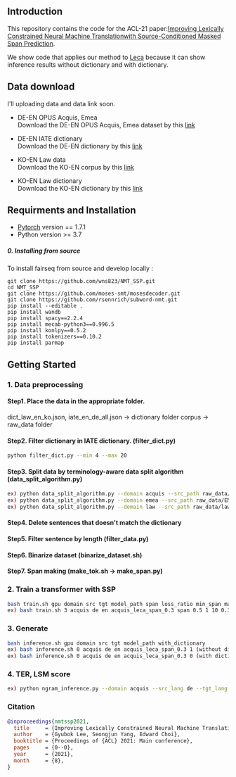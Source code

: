 ## Introduction
This repository contains the code for the ACL-21 paper:[Improving Lexically Constrained Neural Machine Translationwith Source-Conditioned Masked Span Prediction](https://arxiv.org/abs/2105.05498).

We show code that applies our method to [Leca](https://github.com/ghchen18/leca) because it can show inference results without dictionary and with dictionary. 

## Data download
I'll uploading data and data link soon.
- DE-EN OPUS Acquis, Emea <br>
Download the DE-EN OPUS Acquis, Emea dataset by this [link](https://opus.nlpl.eu/)

- DE-EN IATE dictionary <br>
Download the DE-EN dictionary by this [link](https://drive.google.com/file/d/1XFJ257xK3eAzh9tRnJMGm0KCRl3TyJr9/view?usp=sharing)

- KO-EN Law data <br>
Download the KO-EN corpus by this [link](https://www.aihub.or.kr/aidata/87/download)
- KO-EN Law dictionary <br>
Download the KO-EN dictionary by this [link](https://drive.google.com/file/d/1n626huC-6x5R7OEzLiKr5N7ulNGMxrLJ/view?usp=sharing)

## Requirments and Installation
- [Pytorch](https://pytorch.org) version == 1.7.1
- Python version >= 3.7

##### 0. Installing from source

To install fairseq from source and develop locally :
```
git clone https://github.com/wns823/NMT_SSP.git
cd NMT_SSP
git clone https://github.com/moses-smt/mosesdecoder.git
git clone https://github.com/rsennrich/subword-nmt.git
pip install --editable .
pip install wandb
pip install spacy==2.2.4
pip install mecab-python3==0.996.5
pip install konlpy==0.5.2
pip install tokenizers==0.10.2
pip install parmap
```

## Getting Started

### 1. Data preprocessing
#### Step1. Place the data in the appropriate folder.
dict_law_en_ko.json, iate_en_de_all.json -> dictionary folder
corpus -> raw_data folder

#### Step2. Filter dictionary in IATE dictionary. (filter_dict.py)
```bash
python filter_dict.py --min 4 --max 20
```
#### Step3. Split data by terminology-aware data split algorithm (data_split_algorithm.py)
```bash
ex) python data_split_algorithm.py --domain acquis --src_path raw_data/JRC-Acquis.de-en.de  --tgt_path raw_data/JRC-Acquis.de-en.en --directory_path dictionary/iate_en_de_filter.json --src_lang de
ex) python data_split_algorithm.py --domain emea --src_path raw_data/EMEA.de-en.de  --tgt_path raw_data/EMEA.de-en.en --directory_path dictionary/iate_en_de_filter.json --src_lang de
ex) python data_split_algorithm.py --domain law --src_path raw_data/law-all.ko  --tgt_path raw_data/law-all.en --directory_path dictionary/dict_law_en_ko.json --src_lang ko
```

#### Step4. Delete sentences that doesn't match the dictionary

#### Step5. Filter sentence by length (filter_data.py)

#### Step6. Binarize dataset (binarize_dataset.sh)

#### Step7. Span making (make_tok.sh -> make_span.py)

### 2. Train a transformer with SSP
```bash
bash train.sh gpu domain src tgt model_path span loss_ratio min_span max_span dropout
ex) bash train.sh 3 acquis de en acquis_leca_span_0.3 span 0.5 1 10 0.3
```


### 3. Generate
```bash
bash inference.sh gpu domain src tgt model_path with_dictionary
ex) bash inference.sh 0 acquis de en acquis_leca_span_0.3 1 (without dictionary)
ex) bash inference.sh 0 acquis de en acquis_leca_span_0.3 0 (with dictionary)
```

### 4. TER, LSM score
```bash
ex) python ngram_inference.py --domain acquis --src_lang de --tgt_lang en --outputfile result_collection/law_leca_span_with_dict.txt
```


### Citation

```bibtex
@inproceedings{nmtssp2021,
  title     = {Improving Lexically Constrained Neural Machine Translation with Source-Conditioned Masked Span Prediction},
  author    = {Gyubok Lee, Seongjun Yang, Edward Choi},
  booktitle = {Proceedings of {ACL} 2021: Main conference},          
  pages     = {0--0},
  year      = {2021},
  month     = {8},
}
```
